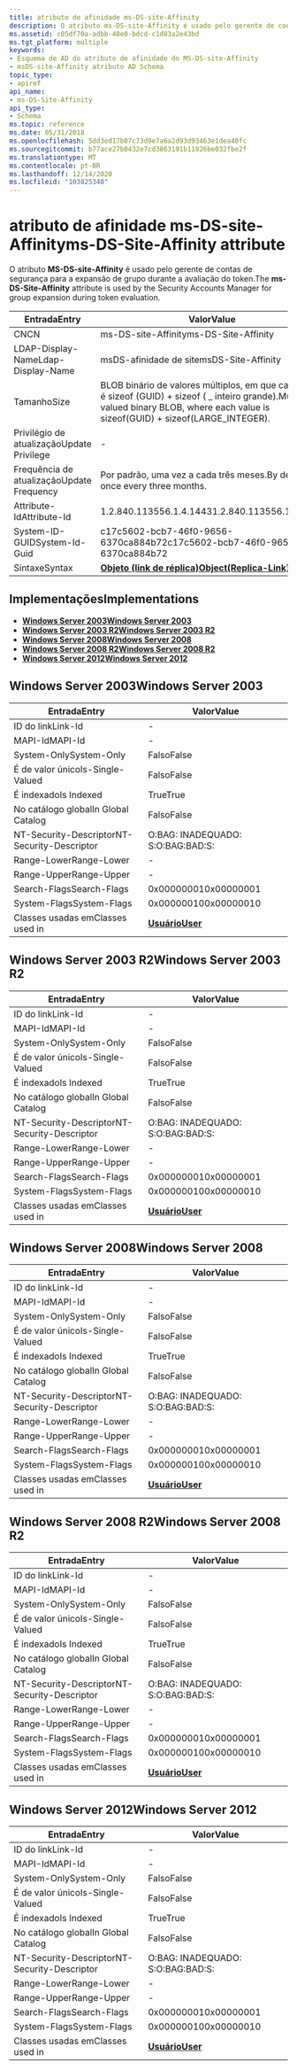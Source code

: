 ```yaml
---
title: atributo de afinidade ms-DS-site-Affinity
description: O atributo ms-DS-site-Affinity é usado pelo gerente de contas de segurança para a expansão de grupo durante a avaliação do token.
ms.assetid: c05df70a-adbb-48e0-bdcd-c1d83a2e43bd
ms.tgt_platform: multiple
keywords:
- Esquema de AD do atributo de afinidade do MS-DS-site-Affinity
- msDS-site-Affinity atributo AD Schema
topic_type:
- apiref
api_name:
- ms-DS-Site-Affinity
api_type:
- Schema
ms.topic: reference
ms.date: 05/31/2018
ms.openlocfilehash: 5dd3ed17b07c73d9e7a6a2d93d93463e1dea40fc
ms.sourcegitcommit: b77ace27b0432e7cd3863191b11926be032fbe2f
ms.translationtype: MT
ms.contentlocale: pt-BR
ms.lasthandoff: 12/14/2020
ms.locfileid: "103825348"
---
```

# <a name="ms-ds-site-affinity-attribute"></a><span data-ttu-id="a5ccd-105">atributo de afinidade ms-DS-site-Affinity</span><span class="sxs-lookup"><span data-stu-id="a5ccd-105">ms-DS-Site-Affinity attribute</span></span>

<span data-ttu-id="a5ccd-106">O atributo **MS-DS-site-Affinity** é usado pelo gerente de contas de segurança para a expansão de grupo durante a avaliação do token.</span><span class="sxs-lookup"><span data-stu-id="a5ccd-106">The **ms-DS-Site-Affinity** attribute is used by the Security Accounts Manager for group expansion during token evaluation.</span></span>



| <span data-ttu-id="a5ccd-107">Entrada</span><span class="sxs-lookup"><span data-stu-id="a5ccd-107">Entry</span></span> | <span data-ttu-id="a5ccd-108">Valor</span><span class="sxs-lookup"><span data-stu-id="a5ccd-108">Value</span></span> |
|-------------------|-----------------------------------------------------------------------------------------|
| <span data-ttu-id="a5ccd-109">CN</span><span class="sxs-lookup"><span data-stu-id="a5ccd-109">CN</span></span>                | <span data-ttu-id="a5ccd-110">ms-DS-site-Affinity</span><span class="sxs-lookup"><span data-stu-id="a5ccd-110">ms-DS-Site-Affinity</span></span>                                                                     |
| <span data-ttu-id="a5ccd-111">LDAP-Display-Name</span><span class="sxs-lookup"><span data-stu-id="a5ccd-111">Ldap-Display-Name</span></span> | <span data-ttu-id="a5ccd-112">msDS-afinidade de site</span><span class="sxs-lookup"><span data-stu-id="a5ccd-112">msDS-Site-Affinity</span></span>                                                                      |
| <span data-ttu-id="a5ccd-113">Tamanho</span><span class="sxs-lookup"><span data-stu-id="a5ccd-113">Size</span></span>              | <span data-ttu-id="a5ccd-114">BLOB binário de valores múltiplos, em que cada valor é sizeof (GUID) + sizeof ( \_ inteiro grande).</span><span class="sxs-lookup"><span data-stu-id="a5ccd-114">Multiple-valued binary BLOB, where each value is sizeof(GUID) + sizeof(LARGE\_INTEGER).</span></span> |
| <span data-ttu-id="a5ccd-115">Privilégio de atualização</span><span class="sxs-lookup"><span data-stu-id="a5ccd-115">Update Privilege</span></span>  | \-                                                                                      |
| <span data-ttu-id="a5ccd-116">Frequência de atualização</span><span class="sxs-lookup"><span data-stu-id="a5ccd-116">Update Frequency</span></span>  | <span data-ttu-id="a5ccd-117">Por padrão, uma vez a cada três meses.</span><span class="sxs-lookup"><span data-stu-id="a5ccd-117">By default once every three months.</span></span>                                                     |
| <span data-ttu-id="a5ccd-118">Attribute-Id</span><span class="sxs-lookup"><span data-stu-id="a5ccd-118">Attribute-Id</span></span>      | <span data-ttu-id="a5ccd-119">1.2.840.113556.1.4.1443</span><span class="sxs-lookup"><span data-stu-id="a5ccd-119">1.2.840.113556.1.4.1443</span></span>                                                                 |
| <span data-ttu-id="a5ccd-120">System-ID-GUID</span><span class="sxs-lookup"><span data-stu-id="a5ccd-120">System-Id-Guid</span></span>    | <span data-ttu-id="a5ccd-121">c17c5602-bcb7-46f0-9656-6370ca884b72</span><span class="sxs-lookup"><span data-stu-id="a5ccd-121">c17c5602-bcb7-46f0-9656-6370ca884b72</span></span>                                                    |
| <span data-ttu-id="a5ccd-122">Sintaxe</span><span class="sxs-lookup"><span data-stu-id="a5ccd-122">Syntax</span></span>            | [<span data-ttu-id="a5ccd-123">**Objeto (link de réplica)**</span><span class="sxs-lookup"><span data-stu-id="a5ccd-123">**Object(Replica-Link)**</span></span>](s-object-replica-link.md)                                   |



## <a name="implementations"></a><span data-ttu-id="a5ccd-124">Implementações</span><span class="sxs-lookup"><span data-stu-id="a5ccd-124">Implementations</span></span>

-   [<span data-ttu-id="a5ccd-125">**Windows Server 2003**</span><span class="sxs-lookup"><span data-stu-id="a5ccd-125">**Windows Server 2003**</span></span>](#windows-server-2003)
-   [<span data-ttu-id="a5ccd-126">**Windows Server 2003 R2**</span><span class="sxs-lookup"><span data-stu-id="a5ccd-126">**Windows Server 2003 R2**</span></span>](#windows-server-2003-r2)
-   [<span data-ttu-id="a5ccd-127">**Windows Server 2008**</span><span class="sxs-lookup"><span data-stu-id="a5ccd-127">**Windows Server 2008**</span></span>](#windows-server-2008)
-   [<span data-ttu-id="a5ccd-128">**Windows Server 2008 R2**</span><span class="sxs-lookup"><span data-stu-id="a5ccd-128">**Windows Server 2008 R2**</span></span>](#windows-server-2008-r2)
-   [<span data-ttu-id="a5ccd-129">**Windows Server 2012**</span><span class="sxs-lookup"><span data-stu-id="a5ccd-129">**Windows Server 2012**</span></span>](#windows-server-2012)

## <a name="windows-server-2003"></a><span data-ttu-id="a5ccd-130">Windows Server 2003</span><span class="sxs-lookup"><span data-stu-id="a5ccd-130">Windows Server 2003</span></span>



| <span data-ttu-id="a5ccd-131">Entrada</span><span class="sxs-lookup"><span data-stu-id="a5ccd-131">Entry</span></span> | <span data-ttu-id="a5ccd-132">Valor</span><span class="sxs-lookup"><span data-stu-id="a5ccd-132">Value</span></span> |
|------------------------|-----------------------------------|
| <span data-ttu-id="a5ccd-133">ID do link</span><span class="sxs-lookup"><span data-stu-id="a5ccd-133">Link-Id</span></span>                | \-                                |
| <span data-ttu-id="a5ccd-134">MAPI-Id</span><span class="sxs-lookup"><span data-stu-id="a5ccd-134">MAPI-Id</span></span>                | \-                                |
| <span data-ttu-id="a5ccd-135">System-Only</span><span class="sxs-lookup"><span data-stu-id="a5ccd-135">System-Only</span></span>            | <span data-ttu-id="a5ccd-136">Falso</span><span class="sxs-lookup"><span data-stu-id="a5ccd-136">False</span></span>                             |
| <span data-ttu-id="a5ccd-137">É de valor único</span><span class="sxs-lookup"><span data-stu-id="a5ccd-137">Is-Single-Valued</span></span>       | <span data-ttu-id="a5ccd-138">Falso</span><span class="sxs-lookup"><span data-stu-id="a5ccd-138">False</span></span>                             |
| <span data-ttu-id="a5ccd-139">É indexado</span><span class="sxs-lookup"><span data-stu-id="a5ccd-139">Is Indexed</span></span>             | <span data-ttu-id="a5ccd-140">True</span><span class="sxs-lookup"><span data-stu-id="a5ccd-140">True</span></span>                              |
| <span data-ttu-id="a5ccd-141">No catálogo global</span><span class="sxs-lookup"><span data-stu-id="a5ccd-141">In Global Catalog</span></span>      | <span data-ttu-id="a5ccd-142">Falso</span><span class="sxs-lookup"><span data-stu-id="a5ccd-142">False</span></span>                             |
| <span data-ttu-id="a5ccd-143">NT-Security-Descriptor</span><span class="sxs-lookup"><span data-stu-id="a5ccd-143">NT-Security-Descriptor</span></span> | <span data-ttu-id="a5ccd-144">O:BAG: INADEQUADO: S:</span><span class="sxs-lookup"><span data-stu-id="a5ccd-144">O:BAG:BAD:S:</span></span>                      |
| <span data-ttu-id="a5ccd-145">Range-Lower</span><span class="sxs-lookup"><span data-stu-id="a5ccd-145">Range-Lower</span></span>            | \-                                |
| <span data-ttu-id="a5ccd-146">Range-Upper</span><span class="sxs-lookup"><span data-stu-id="a5ccd-146">Range-Upper</span></span>            | \-                                |
| <span data-ttu-id="a5ccd-147">Search-Flags</span><span class="sxs-lookup"><span data-stu-id="a5ccd-147">Search-Flags</span></span>           | <span data-ttu-id="a5ccd-148">0x00000001</span><span class="sxs-lookup"><span data-stu-id="a5ccd-148">0x00000001</span></span>                        |
| <span data-ttu-id="a5ccd-149">System-Flags</span><span class="sxs-lookup"><span data-stu-id="a5ccd-149">System-Flags</span></span>           | <span data-ttu-id="a5ccd-150">0x00000010</span><span class="sxs-lookup"><span data-stu-id="a5ccd-150">0x00000010</span></span>                        |
| <span data-ttu-id="a5ccd-151">Classes usadas em</span><span class="sxs-lookup"><span data-stu-id="a5ccd-151">Classes used in</span></span>        | [<span data-ttu-id="a5ccd-152">**Usuário**</span><span class="sxs-lookup"><span data-stu-id="a5ccd-152">**User**</span></span>](c-user.md)<br/> |



## <a name="windows-server-2003-r2"></a><span data-ttu-id="a5ccd-153">Windows Server 2003 R2</span><span class="sxs-lookup"><span data-stu-id="a5ccd-153">Windows Server 2003 R2</span></span>



| <span data-ttu-id="a5ccd-154">Entrada</span><span class="sxs-lookup"><span data-stu-id="a5ccd-154">Entry</span></span> | <span data-ttu-id="a5ccd-155">Valor</span><span class="sxs-lookup"><span data-stu-id="a5ccd-155">Value</span></span> |
|------------------------|-----------------------------------|
| <span data-ttu-id="a5ccd-156">ID do link</span><span class="sxs-lookup"><span data-stu-id="a5ccd-156">Link-Id</span></span>                | \-                                |
| <span data-ttu-id="a5ccd-157">MAPI-Id</span><span class="sxs-lookup"><span data-stu-id="a5ccd-157">MAPI-Id</span></span>                | \-                                |
| <span data-ttu-id="a5ccd-158">System-Only</span><span class="sxs-lookup"><span data-stu-id="a5ccd-158">System-Only</span></span>            | <span data-ttu-id="a5ccd-159">Falso</span><span class="sxs-lookup"><span data-stu-id="a5ccd-159">False</span></span>                             |
| <span data-ttu-id="a5ccd-160">É de valor único</span><span class="sxs-lookup"><span data-stu-id="a5ccd-160">Is-Single-Valued</span></span>       | <span data-ttu-id="a5ccd-161">Falso</span><span class="sxs-lookup"><span data-stu-id="a5ccd-161">False</span></span>                             |
| <span data-ttu-id="a5ccd-162">É indexado</span><span class="sxs-lookup"><span data-stu-id="a5ccd-162">Is Indexed</span></span>             | <span data-ttu-id="a5ccd-163">True</span><span class="sxs-lookup"><span data-stu-id="a5ccd-163">True</span></span>                              |
| <span data-ttu-id="a5ccd-164">No catálogo global</span><span class="sxs-lookup"><span data-stu-id="a5ccd-164">In Global Catalog</span></span>      | <span data-ttu-id="a5ccd-165">Falso</span><span class="sxs-lookup"><span data-stu-id="a5ccd-165">False</span></span>                             |
| <span data-ttu-id="a5ccd-166">NT-Security-Descriptor</span><span class="sxs-lookup"><span data-stu-id="a5ccd-166">NT-Security-Descriptor</span></span> | <span data-ttu-id="a5ccd-167">O:BAG: INADEQUADO: S:</span><span class="sxs-lookup"><span data-stu-id="a5ccd-167">O:BAG:BAD:S:</span></span>                      |
| <span data-ttu-id="a5ccd-168">Range-Lower</span><span class="sxs-lookup"><span data-stu-id="a5ccd-168">Range-Lower</span></span>            | \-                                |
| <span data-ttu-id="a5ccd-169">Range-Upper</span><span class="sxs-lookup"><span data-stu-id="a5ccd-169">Range-Upper</span></span>            | \-                                |
| <span data-ttu-id="a5ccd-170">Search-Flags</span><span class="sxs-lookup"><span data-stu-id="a5ccd-170">Search-Flags</span></span>           | <span data-ttu-id="a5ccd-171">0x00000001</span><span class="sxs-lookup"><span data-stu-id="a5ccd-171">0x00000001</span></span>                        |
| <span data-ttu-id="a5ccd-172">System-Flags</span><span class="sxs-lookup"><span data-stu-id="a5ccd-172">System-Flags</span></span>           | <span data-ttu-id="a5ccd-173">0x00000010</span><span class="sxs-lookup"><span data-stu-id="a5ccd-173">0x00000010</span></span>                        |
| <span data-ttu-id="a5ccd-174">Classes usadas em</span><span class="sxs-lookup"><span data-stu-id="a5ccd-174">Classes used in</span></span>        | [<span data-ttu-id="a5ccd-175">**Usuário**</span><span class="sxs-lookup"><span data-stu-id="a5ccd-175">**User**</span></span>](c-user.md)<br/> |



## <a name="windows-server-2008"></a><span data-ttu-id="a5ccd-176">Windows Server 2008</span><span class="sxs-lookup"><span data-stu-id="a5ccd-176">Windows Server 2008</span></span>



| <span data-ttu-id="a5ccd-177">Entrada</span><span class="sxs-lookup"><span data-stu-id="a5ccd-177">Entry</span></span> | <span data-ttu-id="a5ccd-178">Valor</span><span class="sxs-lookup"><span data-stu-id="a5ccd-178">Value</span></span> |
|------------------------|-----------------------------------|
| <span data-ttu-id="a5ccd-179">ID do link</span><span class="sxs-lookup"><span data-stu-id="a5ccd-179">Link-Id</span></span>                | \-                                |
| <span data-ttu-id="a5ccd-180">MAPI-Id</span><span class="sxs-lookup"><span data-stu-id="a5ccd-180">MAPI-Id</span></span>                | \-                                |
| <span data-ttu-id="a5ccd-181">System-Only</span><span class="sxs-lookup"><span data-stu-id="a5ccd-181">System-Only</span></span>            | <span data-ttu-id="a5ccd-182">Falso</span><span class="sxs-lookup"><span data-stu-id="a5ccd-182">False</span></span>                             |
| <span data-ttu-id="a5ccd-183">É de valor único</span><span class="sxs-lookup"><span data-stu-id="a5ccd-183">Is-Single-Valued</span></span>       | <span data-ttu-id="a5ccd-184">Falso</span><span class="sxs-lookup"><span data-stu-id="a5ccd-184">False</span></span>                             |
| <span data-ttu-id="a5ccd-185">É indexado</span><span class="sxs-lookup"><span data-stu-id="a5ccd-185">Is Indexed</span></span>             | <span data-ttu-id="a5ccd-186">True</span><span class="sxs-lookup"><span data-stu-id="a5ccd-186">True</span></span>                              |
| <span data-ttu-id="a5ccd-187">No catálogo global</span><span class="sxs-lookup"><span data-stu-id="a5ccd-187">In Global Catalog</span></span>      | <span data-ttu-id="a5ccd-188">Falso</span><span class="sxs-lookup"><span data-stu-id="a5ccd-188">False</span></span>                             |
| <span data-ttu-id="a5ccd-189">NT-Security-Descriptor</span><span class="sxs-lookup"><span data-stu-id="a5ccd-189">NT-Security-Descriptor</span></span> | <span data-ttu-id="a5ccd-190">O:BAG: INADEQUADO: S:</span><span class="sxs-lookup"><span data-stu-id="a5ccd-190">O:BAG:BAD:S:</span></span>                      |
| <span data-ttu-id="a5ccd-191">Range-Lower</span><span class="sxs-lookup"><span data-stu-id="a5ccd-191">Range-Lower</span></span>            | \-                                |
| <span data-ttu-id="a5ccd-192">Range-Upper</span><span class="sxs-lookup"><span data-stu-id="a5ccd-192">Range-Upper</span></span>            | \-                                |
| <span data-ttu-id="a5ccd-193">Search-Flags</span><span class="sxs-lookup"><span data-stu-id="a5ccd-193">Search-Flags</span></span>           | <span data-ttu-id="a5ccd-194">0x00000001</span><span class="sxs-lookup"><span data-stu-id="a5ccd-194">0x00000001</span></span>                        |
| <span data-ttu-id="a5ccd-195">System-Flags</span><span class="sxs-lookup"><span data-stu-id="a5ccd-195">System-Flags</span></span>           | <span data-ttu-id="a5ccd-196">0x00000010</span><span class="sxs-lookup"><span data-stu-id="a5ccd-196">0x00000010</span></span>                        |
| <span data-ttu-id="a5ccd-197">Classes usadas em</span><span class="sxs-lookup"><span data-stu-id="a5ccd-197">Classes used in</span></span>        | [<span data-ttu-id="a5ccd-198">**Usuário**</span><span class="sxs-lookup"><span data-stu-id="a5ccd-198">**User**</span></span>](c-user.md)<br/> |



## <a name="windows-server-2008-r2"></a><span data-ttu-id="a5ccd-199">Windows Server 2008 R2</span><span class="sxs-lookup"><span data-stu-id="a5ccd-199">Windows Server 2008 R2</span></span>



| <span data-ttu-id="a5ccd-200">Entrada</span><span class="sxs-lookup"><span data-stu-id="a5ccd-200">Entry</span></span> | <span data-ttu-id="a5ccd-201">Valor</span><span class="sxs-lookup"><span data-stu-id="a5ccd-201">Value</span></span> |
|------------------------|-----------------------------------|
| <span data-ttu-id="a5ccd-202">ID do link</span><span class="sxs-lookup"><span data-stu-id="a5ccd-202">Link-Id</span></span>                | \-                                |
| <span data-ttu-id="a5ccd-203">MAPI-Id</span><span class="sxs-lookup"><span data-stu-id="a5ccd-203">MAPI-Id</span></span>                | \-                                |
| <span data-ttu-id="a5ccd-204">System-Only</span><span class="sxs-lookup"><span data-stu-id="a5ccd-204">System-Only</span></span>            | <span data-ttu-id="a5ccd-205">Falso</span><span class="sxs-lookup"><span data-stu-id="a5ccd-205">False</span></span>                             |
| <span data-ttu-id="a5ccd-206">É de valor único</span><span class="sxs-lookup"><span data-stu-id="a5ccd-206">Is-Single-Valued</span></span>       | <span data-ttu-id="a5ccd-207">Falso</span><span class="sxs-lookup"><span data-stu-id="a5ccd-207">False</span></span>                             |
| <span data-ttu-id="a5ccd-208">É indexado</span><span class="sxs-lookup"><span data-stu-id="a5ccd-208">Is Indexed</span></span>             | <span data-ttu-id="a5ccd-209">True</span><span class="sxs-lookup"><span data-stu-id="a5ccd-209">True</span></span>                              |
| <span data-ttu-id="a5ccd-210">No catálogo global</span><span class="sxs-lookup"><span data-stu-id="a5ccd-210">In Global Catalog</span></span>      | <span data-ttu-id="a5ccd-211">Falso</span><span class="sxs-lookup"><span data-stu-id="a5ccd-211">False</span></span>                             |
| <span data-ttu-id="a5ccd-212">NT-Security-Descriptor</span><span class="sxs-lookup"><span data-stu-id="a5ccd-212">NT-Security-Descriptor</span></span> | <span data-ttu-id="a5ccd-213">O:BAG: INADEQUADO: S:</span><span class="sxs-lookup"><span data-stu-id="a5ccd-213">O:BAG:BAD:S:</span></span>                      |
| <span data-ttu-id="a5ccd-214">Range-Lower</span><span class="sxs-lookup"><span data-stu-id="a5ccd-214">Range-Lower</span></span>            | \-                                |
| <span data-ttu-id="a5ccd-215">Range-Upper</span><span class="sxs-lookup"><span data-stu-id="a5ccd-215">Range-Upper</span></span>            | \-                                |
| <span data-ttu-id="a5ccd-216">Search-Flags</span><span class="sxs-lookup"><span data-stu-id="a5ccd-216">Search-Flags</span></span>           | <span data-ttu-id="a5ccd-217">0x00000001</span><span class="sxs-lookup"><span data-stu-id="a5ccd-217">0x00000001</span></span>                        |
| <span data-ttu-id="a5ccd-218">System-Flags</span><span class="sxs-lookup"><span data-stu-id="a5ccd-218">System-Flags</span></span>           | <span data-ttu-id="a5ccd-219">0x00000010</span><span class="sxs-lookup"><span data-stu-id="a5ccd-219">0x00000010</span></span>                        |
| <span data-ttu-id="a5ccd-220">Classes usadas em</span><span class="sxs-lookup"><span data-stu-id="a5ccd-220">Classes used in</span></span>        | [<span data-ttu-id="a5ccd-221">**Usuário**</span><span class="sxs-lookup"><span data-stu-id="a5ccd-221">**User**</span></span>](c-user.md)<br/> |



## <a name="windows-server-2012"></a><span data-ttu-id="a5ccd-222">Windows Server 2012</span><span class="sxs-lookup"><span data-stu-id="a5ccd-222">Windows Server 2012</span></span>



| <span data-ttu-id="a5ccd-223">Entrada</span><span class="sxs-lookup"><span data-stu-id="a5ccd-223">Entry</span></span> | <span data-ttu-id="a5ccd-224">Valor</span><span class="sxs-lookup"><span data-stu-id="a5ccd-224">Value</span></span> |
|------------------------|-----------------------------------|
| <span data-ttu-id="a5ccd-225">ID do link</span><span class="sxs-lookup"><span data-stu-id="a5ccd-225">Link-Id</span></span>                | \-                                |
| <span data-ttu-id="a5ccd-226">MAPI-Id</span><span class="sxs-lookup"><span data-stu-id="a5ccd-226">MAPI-Id</span></span>                | \-                                |
| <span data-ttu-id="a5ccd-227">System-Only</span><span class="sxs-lookup"><span data-stu-id="a5ccd-227">System-Only</span></span>            | <span data-ttu-id="a5ccd-228">Falso</span><span class="sxs-lookup"><span data-stu-id="a5ccd-228">False</span></span>                             |
| <span data-ttu-id="a5ccd-229">É de valor único</span><span class="sxs-lookup"><span data-stu-id="a5ccd-229">Is-Single-Valued</span></span>       | <span data-ttu-id="a5ccd-230">Falso</span><span class="sxs-lookup"><span data-stu-id="a5ccd-230">False</span></span>                             |
| <span data-ttu-id="a5ccd-231">É indexado</span><span class="sxs-lookup"><span data-stu-id="a5ccd-231">Is Indexed</span></span>             | <span data-ttu-id="a5ccd-232">True</span><span class="sxs-lookup"><span data-stu-id="a5ccd-232">True</span></span>                              |
| <span data-ttu-id="a5ccd-233">No catálogo global</span><span class="sxs-lookup"><span data-stu-id="a5ccd-233">In Global Catalog</span></span>      | <span data-ttu-id="a5ccd-234">Falso</span><span class="sxs-lookup"><span data-stu-id="a5ccd-234">False</span></span>                             |
| <span data-ttu-id="a5ccd-235">NT-Security-Descriptor</span><span class="sxs-lookup"><span data-stu-id="a5ccd-235">NT-Security-Descriptor</span></span> | <span data-ttu-id="a5ccd-236">O:BAG: INADEQUADO: S:</span><span class="sxs-lookup"><span data-stu-id="a5ccd-236">O:BAG:BAD:S:</span></span>                      |
| <span data-ttu-id="a5ccd-237">Range-Lower</span><span class="sxs-lookup"><span data-stu-id="a5ccd-237">Range-Lower</span></span>            | \-                                |
| <span data-ttu-id="a5ccd-238">Range-Upper</span><span class="sxs-lookup"><span data-stu-id="a5ccd-238">Range-Upper</span></span>            | \-                                |
| <span data-ttu-id="a5ccd-239">Search-Flags</span><span class="sxs-lookup"><span data-stu-id="a5ccd-239">Search-Flags</span></span>           | <span data-ttu-id="a5ccd-240">0x00000001</span><span class="sxs-lookup"><span data-stu-id="a5ccd-240">0x00000001</span></span>                        |
| <span data-ttu-id="a5ccd-241">System-Flags</span><span class="sxs-lookup"><span data-stu-id="a5ccd-241">System-Flags</span></span>           | <span data-ttu-id="a5ccd-242">0x00000010</span><span class="sxs-lookup"><span data-stu-id="a5ccd-242">0x00000010</span></span>                        |
| <span data-ttu-id="a5ccd-243">Classes usadas em</span><span class="sxs-lookup"><span data-stu-id="a5ccd-243">Classes used in</span></span>        | [<span data-ttu-id="a5ccd-244">**Usuário**</span><span class="sxs-lookup"><span data-stu-id="a5ccd-244">**User**</span></span>](c-user.md)<br/> |



 

 





